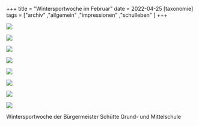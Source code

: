 +++
title = "Wintersportwoche im Februar"
date = 2022-04-25
[taxonomie]
tags = ["archiv" ,"allgemein" ,"impressionen" ,"schulleben" ]
+++

[![](images/IMG_20220225_094340_1-1024x768.jpg)](https://volksschule-partenkirchen.de/wp-content/uploads/IMG_20220225_094340_1-scaled.jpg)

[![](images/Jonathan-2a-768x1024.jpeg)](https://volksschule-partenkirchen.de/wp-content/uploads/Jonathan-2a.jpeg)

[![](images/Finnley-1a-768x1024.jpeg)](https://volksschule-partenkirchen.de/wp-content/uploads/Finnley-1a.jpeg)

[![](images/Xaver-1a-768x1024.jpeg)](https://volksschule-partenkirchen.de/wp-content/uploads/Xaver-1a.jpeg)

[![](images/IMG_20220225_094853_5-768x1024.jpg)](https://volksschule-partenkirchen.de/wp-content/uploads/IMG_20220225_094853_5-scaled.jpg)

[![](images/IMG_20220224_104940_1-768x1024.jpg)](https://volksschule-partenkirchen.de/wp-content/uploads/IMG_20220224_104940_1-scaled.jpg)

[![](images/IMG_20220225_094357_5-768x1024.jpg)](https://volksschule-partenkirchen.de/wp-content/uploads/IMG_20220225_094357_5-scaled.jpg)

[![](images/IMG_20220225_095138_9-768x1024.jpg)](https://volksschule-partenkirchen.de/wp-content/uploads/IMG_20220225_095138_9-scaled.jpg)

Wintersportwoche der Bürgermeister Schütte Grund- und Mittelschule
